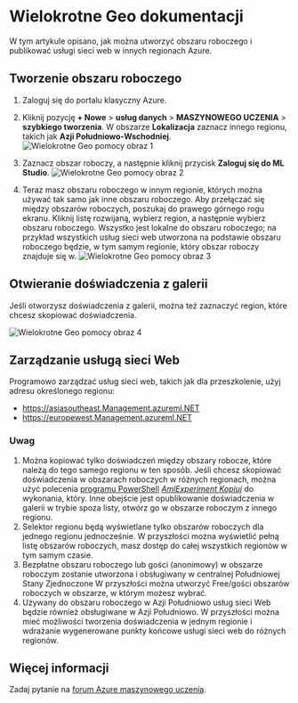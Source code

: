 <properties
   pageTitle="Wielokrotne Geo dokumentacji | Microsoft Azure"
   description="Dowiedz się, jak utworzyć obszar roboczy i publikowanie usługi sieci web w regionie Azure różnych z Południowej Stanów Zjednoczonych centralnej (SCUS) Azure region."
   services="machine-learning"
   documentationCenter=""
   authors="tedway"
   manager="jhubbard"
   editor="rmca14"
   tags=""/>

<tags
   ms.service="machine-learning"
   ms.devlang="na"
   ms.topic="article"
   ms.tgt_pltfrm="na"
   ms.workload="na"
   ms.date="08/16/2016"
   ms.author="tedway; neerajkh"/>

# <a name="multi-geo-help-documentation"></a>Wielokrotne Geo dokumentacji

W tym artykule opisano, jak można utworzyć obszaru roboczego i publikować usługi sieci web w innych regionach Azure.

## <a name="create-a-workspace"></a>Tworzenie obszaru roboczego

1. Zaloguj się do portalu klasyczny Azure.

2.  Kliknij pozycję **+ Nowe** > **usług danych** > **MASZYNOWEGO UCZENIA** > **szybkiego tworzenia**.  W obszarze **Lokalizacja** zaznacz innego regionu, takich jak **Azji Południowo-Wschodniej**.
![Wielokrotne Geo pomocy obraz 1][1]
3. Zaznacz obszar roboczy, a następnie kliknij przycisk **Zaloguj się do ML Studio**.
![Wielokrotne Geo pomocy obraz 2][2]

4. Teraz masz obszaru roboczego w innym regionie, których można używać tak samo jak inne obszaru roboczego. Aby przełączać się między obszarów roboczych, poszukaj do prawego górnego rogu ekranu. Kliknij listę rozwijaną, wybierz region, a następnie wybierz obszaru roboczego. Wszystko jest lokalne do obszaru roboczego; na przykład wszystkich usług sieci web utworzona na podstawie obszaru roboczego będzie, w tym samym regionie, który obszar roboczy znajduje się w.
![Wielokrotne Geo pomocy obraz 3][3]

## <a name="open-an-experiment-from-gallery"></a>Otwieranie doświadczenia z galerii

Jeśli otworzysz doświadczenia z galerii, można też zaznaczyć region, które chcesz skopiować doświadczenia.

![Wielokrotne Geo pomocy obraz 4][4a]

## <a name="web-service-management"></a>Zarządzanie usługą sieci Web

Programowo zarządzać usług sieci web, takich jak dla przeszkolenie, użyj adresu określonego regionu:
- https://asiasoutheast.Management.azureml.NET
- https://europewest.Management.azureml.NET

### <a name="things-to-note"></a>Uwag

1.  Można kopiować tylko doświadczeń między obszary robocze, które należą do tego samego regionu w ten sposób. Jeśli chcesz skopiować doświadczenia w obszarach roboczych w różnych regionach, można użyć polecenia [programu PowerShell](http://aka.ms/amlps) [*AmlExperiment Kopiuj*](https://github.com/hning86/azuremlps/blob/master/README.md#copy-amlexperiment) do wykonania, który. Inne obejście jest opublikowanie doświadczenia w galerii w trybie spoza listy, otwórz go w obszarze roboczym z innego regionu.
2.  Selektor regionu będą wyświetlane tylko obszarów roboczych dla jednego regionu jednocześnie. W przyszłości można wyświetlić pełną listę obszarów roboczych, masz dostęp do całej wszystkich regionów w tym samym czasie.  
3.  Bezpłatne obszaru roboczego lub gości (anonimowy) w obszarze roboczym zostanie utworzona i obsługiwany w centralnej Południowej Stany Zjednoczone W przyszłości można utworzyć Free/gości obszarów roboczych w obszarze, w którym możesz wybrać.  
4.  Używany do obszaru roboczego w Azji Południowo usług sieci Web będzie również obsługiwane w Azji Południowo. W przyszłości można mieć możliwości tworzenia doświadczenia w jednym regionie i wdrażanie wygenerowane punkty końcowe usługi sieci web do różnych regionów.  

## <a name="more-information"></a>Więcej informacji

Zadaj pytanie na [forum Azure maszynowego uczenia](https://social.msdn.microsoft.com/Forums/azure/home?forum=MachineLearning).

<!--Image references-->
[1]: ./media/machine-learning-multi-geo/multi-geo_1.png
[2]: ./media/machine-learning-multi-geo/multi-geo_2.png
[3]: ./media/machine-learning-multi-geo/multi-geo_3.png
[4a]: ./media/machine-learning-multi-geo/multi-geo_4a.png
